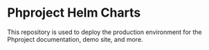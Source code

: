 # Phproject Helm Charts

This repository is used to deploy the production environment for the Phproject documentation, demo site, and more.
